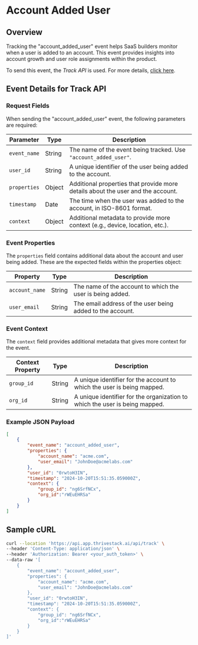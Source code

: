 # Account Added User

## Overview

Tracking the "account_added_user" event helps SaaS builders monitor when a user is added to an account. This event provides insights into account growth and user role assignments within the product.

To send this event, the _Track API_ is used. For more details, [click here](/getting-started/analyze/instrumentation/events/event-tracking).

## Event Details for Track API

### Request Fields

When sending the "account_added_user" event, the following parameters are required:

| Parameter   | Type   | Description                                                                                     |
|-------------|--------|-------------------------------------------------------------------------------------------------|
| `event_name`  | String | The name of the event being tracked. Use `"account_added_user"`.                                   |
| `user_id`    | String | A unique identifier of the user being added to the account.                                       |
| `properties`  | Object | Additional properties that provide more details about the user and the account.                   |
| `timestamp`   | Date   | The time when the user was added to the account, in ISO-8601 format.                              |
| `context` | Object | Additional metadata to provide more context (e.g., device, location, etc.).                 |

### Event Properties

The `properties` field contains additional data about the account and user being added. These are the expected fields within the properties object:

| Property          | Type   | Description                                                |
|-------------------|--------|------------------------------------------------------------|
| `account_name`      | String | The name of the account to which the user is being added.   |
| `user_email`        | String | The email address of the user being added to the account.   |


### Event Context

The `context` field provides additional metadata that gives more context for the event.

| Context Property   | Type   | Description                                                               |
|--------------------|--------|---------------------------------------------------------------------------|
| `group_id`           | String | A unique identifier for the account to which the user is being mapped.     |
| `org_id`           | String | A unique identifier for the organization to which the user is being mapped.     |

### Example JSON Payload
```json
[
    {
        "event_name": "account_added_user",
        "properties": {
            "account_name": "acme.com",
            "user_email": "JohnDoe@acmelabs.com"
        },
        "user_id": "0rwtoH3IN",
        "timestamp": "2024-10-20T15:51:35.059000Z",
        "context": {
            "group_id": "ng6SrfNCx",
            "org_id":"rWEuEHRSa"
        }
    }
]
```


##  Sample cURL

```bash
curl --location 'https://api.app.thrivestack.ai/api/track' \
--header 'Content-Type: application/json' \
--header 'Authorization: Bearer <your_auth_token>' \
--data-raw '[
    {
        "event_name": "account_added_user",
        "properties": {
            "account_name": "acme.com",
            "user_email": "JohnDoe@acmelabs.com"
        },
        "user_id": "0rwtoH3IN",
        "timestamp": "2024-10-20T15:51:35.059000Z",
        "context": {
            "group_id": "ng6SrfNCx",
            "org_id":"rWEuEHRSa"
        }
    }
]'
```